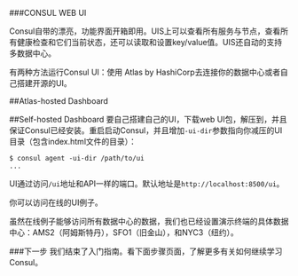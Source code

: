 ###CONSUL WEB UI

Consul自带的漂亮，功能界面开箱即用。UIS上可以查看所有服务与节点，查看所有健康检查和它们当前状态，还可以读取和设置key/value值。UIS还自动的支持多数据中心。

有两种方法运行Consul UI：使用 Atlas by HashiCorp去连接你的数据中心或者自己搭建开源的UI。


##Atlas-hosted Dashboard




##Self-hosted Dashboard
要自己搭建自己的UI，下载web UI包，解压到，并且保证Consul已经安装。重启启动Consul，并且增加`-ui-dir`参数指向你减压的UI目录（包含index.html文件的目录）：

```
$ consul agent -ui-dir /path/to/ui
...
```

UI通过访问`/ui`地址和API一样的端口。默认地址是`http://localhost:8500/ui`。

你可以访问在线的UI例子。

虽然在线例子能够访问所有数据中心的数据，我们也已经设置演示终端的具体数据中心：AMS2（阿姆斯特丹），SFO1（旧金山），和NYC3（纽约）。


###下一步
我们结束了入门指南。看下面步骤页面，了解更多有关如何继续学习Consul。